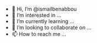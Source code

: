- 👋 Hi, I’m @ismailbenabbou
- 👀 I’m interested in ...
- 🌱 I’m currently learning ...
- 💞️ I’m looking to collaborate on ...
- 📫 How to reach me ...

<!---
ismailbenabbou/ismailbenabbou is a ✨ special ✨ repository because its `README.md` (this file) appears on your GitHub profile.
You can click the Preview link to take a look at your changes.
--->
